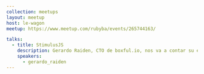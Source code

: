 ```yaml
---
collection: meetups
layout: meetup
host: le-wagon
meetup: https://www.meetup.com/rubyba/events/265744163/

talks:
  - title: StimulusJS
    description: Gerardo Raiden, CTO de boxful.io, nos va a contar su experiencia trabajando con StimulusJS
    speakers:
      - gerardo_raiden
---
```

